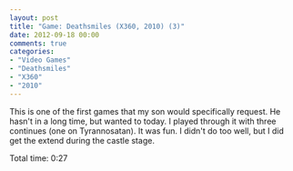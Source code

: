 ```yaml
---
layout: post
title: "Game: Deathsmiles (X360, 2010) (3)"
date: 2012-09-18 00:00
comments: true
categories:
- "Video Games"
- "Deathsmiles"
- "X360"
- "2010"
---
```


This is one of the first games that my son would specifically
request. He hasn't in a long time, but wanted to today. I played
through it with three continues (one on Tyrannosatan). It was
fun. I didn't do too well, but I did get the extend during the
castle stage.

Total time: 0:27
